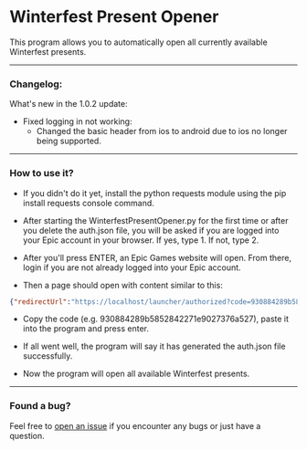 # Winterfest Present Opener

This program allows you to automatically open all currently available Winterfest presents.

---
### Changelog:
What's new in the 1.0.2 update:
- Fixed logging in not working:
  - Changed the basic header from ios to android due to ios no longer being supported.
---

### How to use it?

- If you didn't do it yet, install the python requests module using the pip install requests console command.

- After starting the WinterfestPresentOpener.py for the first time or after you delete the auth.json file, you will be asked if you are logged into your Epic account in your browser. If yes, type 1. If not, type 2.

- After you'll press ENTER, an Epic Games website will open. From there, login if you are not already logged into your Epic account.

- Then a page should open with content similar to this:

```json
{"redirectUrl":"https://localhost/launcher/authorized?code=930884289b5852842271e9027376a527","authorizationCode":"930884289b5852842271e9027376a527","sid":null}
```

- Copy the code (e.g. 930884289b5852842271e9027376a527), paste it into the program and press enter.

- If all went well, the program will say it has generated the auth.json file successfully.

- Now the program will open all available Winterfest presents.
---

### Found a bug?
Feel free to [open an issue](https://github.com/PRO100KatYT/WinterfestPresentOpener/issues/new "Click here if you want to open an issue.") if you encounter any bugs or just have a question.

